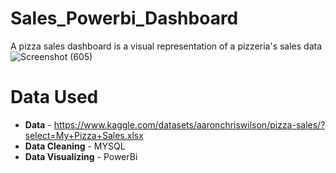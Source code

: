 # Sales_Powerbi_Dashboard
A pizza sales dashboard is a visual representation of a pizzeria's sales data
![Screenshot (605)](https://github.com/DhanushkaAdikaram99/Sales_Powerbi_Dashboard/assets/150331763/35351ba0-a00b-4083-8152-d5ec7cee9292)
# Data Used
+ **Data** - https://www.kaggle.com/datasets/aaronchriswilson/pizza-sales/?select=My+Pizza+Sales.xlsx
+ **Data Cleaning** - MYSQL
+ **Data Visualizing** - PowerBi
